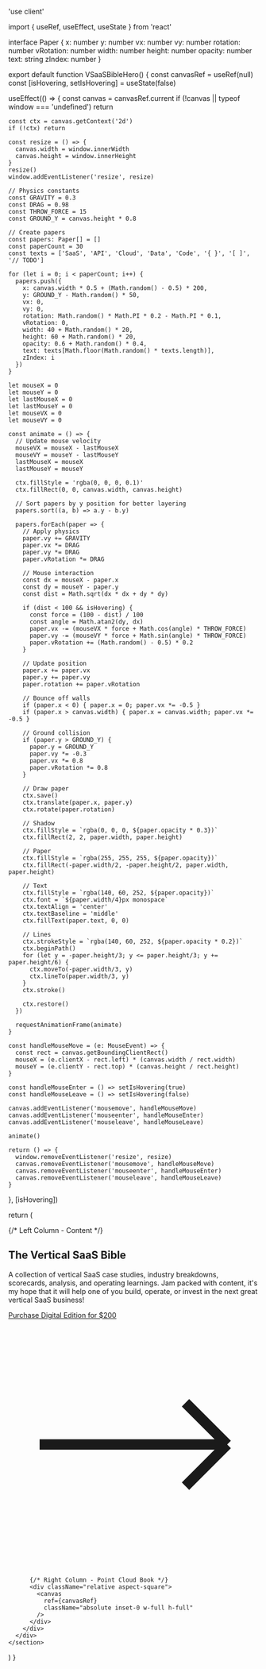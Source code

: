 'use client'

import { useRef, useEffect, useState } from 'react'

interface Paper {
  x: number
  y: number
  vx: number
  vy: number
  rotation: number
  vRotation: number
  width: number
  height: number
  opacity: number
  text: string
  zIndex: number
}

export default function VSaaSBibleHero() {
  const canvasRef = useRef<HTMLCanvasElement>(null)
  const [isHovering, setIsHovering] = useState(false)

  useEffect(() => {
    const canvas = canvasRef.current
    if (!canvas || typeof window === 'undefined') return

    const ctx = canvas.getContext('2d')
    if (!ctx) return

    const resize = () => {
      canvas.width = window.innerWidth
      canvas.height = window.innerHeight
    }
    resize()
    window.addEventListener('resize', resize)

    // Physics constants
    const GRAVITY = 0.3
    const DRAG = 0.98
    const THROW_FORCE = 15
    const GROUND_Y = canvas.height * 0.8

    // Create papers
    const papers: Paper[] = []
    const paperCount = 30
    const texts = ['SaaS', 'API', 'Cloud', 'Data', 'Code', '{ }', '[ ]', '// TODO']

    for (let i = 0; i < paperCount; i++) {
      papers.push({
        x: canvas.width * 0.5 + (Math.random() - 0.5) * 200,
        y: GROUND_Y - Math.random() * 50,
        vx: 0,
        vy: 0,
        rotation: Math.random() * Math.PI * 0.2 - Math.PI * 0.1,
        vRotation: 0,
        width: 40 + Math.random() * 20,
        height: 60 + Math.random() * 20,
        opacity: 0.6 + Math.random() * 0.4,
        text: texts[Math.floor(Math.random() * texts.length)],
        zIndex: i
      })
    }

    let mouseX = 0
    let mouseY = 0
    let lastMouseX = 0
    let lastMouseY = 0
    let mouseVX = 0
    let mouseVY = 0

    const animate = () => {
      // Update mouse velocity
      mouseVX = mouseX - lastMouseX
      mouseVY = mouseY - lastMouseY
      lastMouseX = mouseX
      lastMouseY = mouseY

      ctx.fillStyle = 'rgba(0, 0, 0, 0.1)'
      ctx.fillRect(0, 0, canvas.width, canvas.height)

      // Sort papers by y position for better layering
      papers.sort((a, b) => a.y - b.y)

      papers.forEach(paper => {
        // Apply physics
        paper.vy += GRAVITY
        paper.vx *= DRAG
        paper.vy *= DRAG
        paper.vRotation *= DRAG

        // Mouse interaction
        const dx = mouseX - paper.x
        const dy = mouseY - paper.y
        const dist = Math.sqrt(dx * dx + dy * dy)

        if (dist < 100 && isHovering) {
          const force = (100 - dist) / 100
          const angle = Math.atan2(dy, dx)
          paper.vx -= (mouseVX * force + Math.cos(angle) * THROW_FORCE)
          paper.vy -= (mouseVY * force + Math.sin(angle) * THROW_FORCE)
          paper.vRotation += (Math.random() - 0.5) * 0.2
        }

        // Update position
        paper.x += paper.vx
        paper.y += paper.vy
        paper.rotation += paper.vRotation

        // Bounce off walls
        if (paper.x < 0) { paper.x = 0; paper.vx *= -0.5 }
        if (paper.x > canvas.width) { paper.x = canvas.width; paper.vx *= -0.5 }
        
        // Ground collision
        if (paper.y > GROUND_Y) {
          paper.y = GROUND_Y
          paper.vy *= -0.3
          paper.vx *= 0.8
          paper.vRotation *= 0.8
        }

        // Draw paper
        ctx.save()
        ctx.translate(paper.x, paper.y)
        ctx.rotate(paper.rotation)

        // Shadow
        ctx.fillStyle = `rgba(0, 0, 0, ${paper.opacity * 0.3})`
        ctx.fillRect(2, 2, paper.width, paper.height)

        // Paper
        ctx.fillStyle = `rgba(255, 255, 255, ${paper.opacity})`
        ctx.fillRect(-paper.width/2, -paper.height/2, paper.width, paper.height)

        // Text
        ctx.fillStyle = `rgba(140, 60, 252, ${paper.opacity})`
        ctx.font = `${paper.width/4}px monospace`
        ctx.textAlign = 'center'
        ctx.textBaseline = 'middle'
        ctx.fillText(paper.text, 0, 0)

        // Lines
        ctx.strokeStyle = `rgba(140, 60, 252, ${paper.opacity * 0.2})`
        ctx.beginPath()
        for (let y = -paper.height/3; y <= paper.height/3; y += paper.height/6) {
          ctx.moveTo(-paper.width/3, y)
          ctx.lineTo(paper.width/3, y)
        }
        ctx.stroke()

        ctx.restore()
      })

      requestAnimationFrame(animate)
    }

    const handleMouseMove = (e: MouseEvent) => {
      const rect = canvas.getBoundingClientRect()
      mouseX = (e.clientX - rect.left) * (canvas.width / rect.width)
      mouseY = (e.clientY - rect.top) * (canvas.height / rect.height)
    }

    const handleMouseEnter = () => setIsHovering(true)
    const handleMouseLeave = () => setIsHovering(false)

    canvas.addEventListener('mousemove', handleMouseMove)
    canvas.addEventListener('mouseenter', handleMouseEnter)
    canvas.addEventListener('mouseleave', handleMouseLeave)

    animate()

    return () => {
      window.removeEventListener('resize', resize)
      canvas.removeEventListener('mousemove', handleMouseMove)
      canvas.removeEventListener('mouseenter', handleMouseEnter)
      canvas.removeEventListener('mouseleave', handleMouseLeave)
    }
  }, [isHovering])

  return (
    <section className="min-h-screen bg-black pt-32 pb-24 overflow-hidden">
      <div className="max-w-7xl mx-auto px-4 sm:px-6 lg:px-8">
        <div className="grid lg:grid-cols-2 gap-12 items-center">
          {/* Left Column - Content */}
          <div className="relative z-20">
            <h1 className="text-4xl sm:text-5xl md:text-6xl font-bold text-white mb-6">
              The Vertical SaaS Bible
            </h1>
            <p className="text-gray-300 text-lg md:text-xl leading-relaxed mb-12">
              A collection of vertical SaaS case studies, industry breakdowns, scorecards, analysis, and operating learnings. Jam packed with content, it's my hope that it will help one of you build, operate, or invest in the next great vertical SaaS business!
            </p>
            <a
              href="/verticalsaasbible"
              className="inline-flex items-center px-8 py-4 bg-[#8c3cfc] text-white rounded-lg hover:bg-opacity-90 transition-colors text-lg font-medium"
            >
              Purchase Digital Edition for $200
              <svg
                className="ml-2 w-5 h-5"
                fill="none"
                viewBox="0 0 24 24"
                stroke="currentColor"
              >
                <path
                  strokeLinecap="round"
                  strokeLinejoin="round"
                  strokeWidth={2}
                  d="M17 8l4 4m0 0l-4 4m4-4H3"
                />
              </svg>
            </a>
          </div>

          {/* Right Column - Point Cloud Book */}
          <div className="relative aspect-square">
            <canvas
              ref={canvasRef}
              className="absolute inset-0 w-full h-full"
            />
          </div>
        </div>
      </div>
    </section>
  )
} 